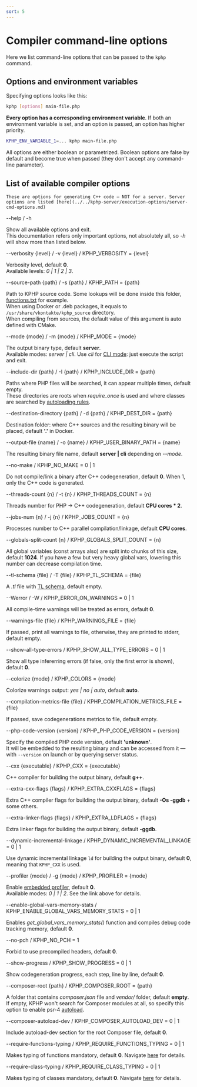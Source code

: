 ```yaml
---
sort: 5
---
```


# Compiler command-line options

Here we list command-line options that can be passed to the `kphp` command.  


## Options and environment variables 

Specifying options looks like this:
```bash
kphp [options] main-file.php
```

**Every option has a corresponding environment variable**. If both an environment variable is set, and an option is passed, an option has higher priority.

```bash
KPHP_ENV_VARIABLE_1=... kphp main-file.php
```

All options are either boolean or parametrized. Boolean options are false by default and become true when passed (they don't accept any command-line parameter).
  

## List of available compiler options

```warning
These are options for generating C++ code — NOT for a server. Server options are listed [here](../../kphp-server/execution-options/server-cmd-options.md)
```

<aside>--help / -h</aside>

Show all available options and exit.  
This documentation refers only important options, not absolutely all, so *-h* will show more than listed below.

<aside>--verbosity {level} / -v {level} / KPHP_VERBOSITY = {level}</aside>

Verbosity level, default **0**.  
Available levels: *0 | 1 | 2 | 3*.

<aside>--source-path {path} / -s {path} / KPHP_PATH = {path}</aside>

Path to KPHP source code. Some lookups will be done inside this folder, [functions.txt]({{site.url_functions_txt}}) for example.  
When using Docker or .deb packages, it equals to `/usr/share/vkontakte/kphp_source` directory.  
When compiling from sources, the default value of this argument is auto defined with CMake.

<aside>--mode {mode} / -m {mode} / KPHP_MODE = {mode}</aside>

The output binary type, default **server**.  
Available modes: *server | cli*. Use *cli* for [CLI mode](../../kphp-server/execution-options/cli-mode.md): just execute the script and exit.

<aside>--include-dir {path} / -I {path} / KPHP_INCLUDE_DIR = {path}</aside>

Paths where PHP files will be searched, it can appear multiple times, default empty.  
These directories are roots when *require_once* is used and where classes are searched by [autoloading rules](../kphp-vs-php/reachability-compilation.md#class-autoloading-and-composer-modules).

<aside>--destination-directory {path} / -d {path} / KPHP_DEST_DIR = {path}</aside>

Destination folder: where C++ sources and the resulting binary will be placed, default **'.'** in Docker.

<aside>--output-file {name} / -o {name} / KPHP_USER_BINARY_PATH = {name}</aside>

The resulting binary file name, default **server \| cli** depending on *\-\-mode*.

<aside>--no-make / KPHP_NO_MAKE = 0 | 1</aside>

Do not compile/link a binary after C++ codegeneration, default **0**. When 1, only the C++ code is generated.

<aside>--threads-count {n} / -t {n} / KPHP_THREADS_COUNT = {n}</aside>

Threads number for PHP → C++ codegeneration, default **CPU cores * 2**.

<aside>--jobs-num {n} / -j {n} / KPHP_JOBS_COUNT = {n}</aside>

Processes number to C++ parallel compilation/linkage, default **CPU cores**.

<aside>--globals-split-count {n} / KPHP_GLOBALS_SPLIT_COUNT = {n}</aside>

All global variables (const arrays also) are split into chunks of this size, default **1024**. If you have a few but very heavy global vars, lowering this number can decrease compilation time.

<aside>--tl-schema {file} / -T {file} / KPHP_TL_SCHEMA = {file}</aside>

A *.tl* file with [TL schema](../../kphp-client/tl-schema-and-rpc/tl-schema-basics.md), default empty.

<aside>--Werror / -W / KPHP_ERROR_ON_WARNINGS = 0 | 1</aside>

All compile-time warnings will be treated as errors, default **0**.

<aside>--warnings-file {file} / KPHP_WARNINGS_FILE = {file}</aside>

If passed, print all warnings to file, otherwise, they are printed to stderr, default empty.

<aside>--show-all-type-errors / KPHP_SHOW_ALL_TYPE_ERRORS = 0 | 1</aside>

Show all type infererring errors (if false, only the first error is shown), default **0**.

<aside>--colorize {mode} / KPHP_COLORS = {mode}</aside>

Colorize warnings output: *yes \| no \| auto*, default **auto**.

<aside>--compilation-metrics-file {file} / KPHP_COMPILATION_METRICS_FILE = {file}</aside>

If passed, save codegenerations metrics to file, default empty.

<aside>--php-code-version {version} / KPHP_PHP_CODE_VERSION = {version}</aside>

Specify the compiled PHP code version, default **'unknown'**.  
It will be embedded to the resulting binary and can be accessed from it — with `--version` on launch or by querying server status.

<aside>--cxx {executable} / KPHP_CXX = {executable}</aside>

C++ compiler for building the output binary, default **g++**.

<aside>--extra-cxx-flags {flags} / KPHP_EXTRA_CXXFLAGS = {flags}</aside>

Extra C++ compiler flags for building the output binary, default **-Os -ggdb** + some others.

<aside>--extra-linker-flags {flags} / KPHP_EXTRA_LDFLAGS = {flags}</aside>

Extra linker flags for building the output binary, default **-ggdb**.

<aside>--dynamic-incremental-linkage / KPHP_DYNAMIC_INCREMENTAL_LINKAGE = 0 | 1</aside>

Use dynamic incremental linkage `ld` for building the output binary, default **0**, meaning that `KPHP_CXX` is used.

<aside>--profiler {mode} / -g {mode} / KPHP_PROFILER = {mode}</aside>

Enable [embedded profiler](../../kphp-language/best-practices/embedded-profiler.md), default **0**.  
Available modes: *0 | 1 | 2*. See the link above for details.

<aside>--enable-global-vars-memory-stats / KPHP_ENABLE_GLOBAL_VARS_MEMORY_STATS = 0 | 1</aside>

Enables *get_global_vars_memory_stats()* function and compiles debug code tracking memory, default **0**.

<aside>--no-pch / KPHP_NO_PCH = 1</aside>

Forbid to use precompiled headers, default **0**.

<aside>--show-progress / KPHP_SHOW_PROGRESS = 0 | 1</aside>

Show codegeneration progress, each step, line by line, default **0**.

<aside>--composer-root {path} / KPHP_COMPOSER_ROOT = {path}</aside> 

A folder that contains *composer.json* file and *vendor/* folder, default **empty**.  
If empty, KPHP won't search for Composer modules at all, so specify this option to enable psr-4 [autoload](../../kphp-language/kphp-vs-php/reachability-compilation.md#class-autoloading-and-composer-modules).

<aside>--composer-autoload-dev / KPHP_COMPOSER_AUTOLOAD_DEV = 0 | 1</aside>

Include autoload-dev section for the root Composer file, default **0**.

<aside>--require-functions-typing / KPHP_REQUIRE_FUNCTIONS_TYPING = 0 | 1</aside>

Makes typing of functions mandatory, default **0**. Navigate [here](../../kphp-language/static-type-system/phpdoc-to-declare-types.md#compiler-options-to-deny-untyped-code) for details.

<aside>--require-class-typing / KPHP_REQUIRE_CLASS_TYPING = 0 | 1</aside>

Makes typing of classes mandatory, default **0**. Navigate [here](../../kphp-language/static-type-system/phpdoc-to-declare-types.md#compiler-options-to-deny-untyped-code) for details.   
